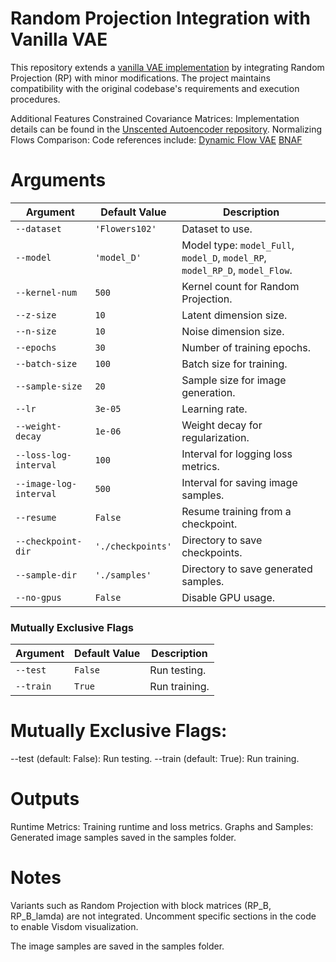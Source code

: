 # Random Projection Integration with Vanilla VAE
This repository extends a [vanilla VAE implementation](https://github.com/kuc2477/pytorch-vae) by integrating Random Projection (RP) with minor modifications. The project maintains compatibility with the original codebase's requirements and execution procedures.

Additional Features
Constrained Covariance Matrices: Implementation details can be found in the [Unscented Autoencoder repository](https://github.com/boschresearch/unscented-autoencoder).
Normalizing Flows Comparison: Code references include:
[Dynamic Flow VAE](https://github.com/fmu2/flow-VAE/blob/master/dynamic_flow_vae.py)
[BNAF](https://github.com/nicola-decao/BNAF/blob/master/bnaf.py)

# **Arguments**
| Argument                | Default Value         | Description                                         |
|-------------------------|-----------------------|-----------------------------------------------------|
| `--dataset`             | `'Flowers102'`       | Dataset to use.                                     |
| `--model`               | `'model_D'`          | Model type: `model_Full`, `model_D`, `model_RP`, `model_RP_D`, `model_Flow`. |
| `--kernel-num`          | `500`                | Kernel count for Random Projection.                |
| `--z-size`              | `10`                 | Latent dimension size.                              |
| `--n-size`              | `10`                 | Noise dimension size.                               |
| `--epochs`              | `30`                 | Number of training epochs.                          |
| `--batch-size`          | `100`                | Batch size for training.                            |
| `--sample-size`         | `20`                 | Sample size for image generation.                   |
| `--lr`                  | `3e-05`              | Learning rate.                                      |
| `--weight-decay`        | `1e-06`              | Weight decay for regularization.                    |
| `--loss-log-interval`   | `100`                | Interval for logging loss metrics.                 |
| `--image-log-interval`  | `500`                | Interval for saving image samples.                 |
| `--resume`              | `False`              | Resume training from a checkpoint.                  |
| `--checkpoint-dir`      | `'./checkpoints'`    | Directory to save checkpoints.                      |
| `--sample-dir`          | `'./samples'`        | Directory to save generated samples.                |
| `--no-gpus`             | `False`              | Disable GPU usage.                                  |

### Mutually Exclusive Flags

| Argument   | Default Value | Description       |
|------------|---------------|-------------------|
| `--test`   | `False`       | Run testing.      |
| `--train`  | `True`        | Run training.     |


# **Mutually Exclusive Flags**:
--test (default: False): Run testing.
--train (default: True): Run training.
# **Outputs**
Runtime Metrics: Training runtime and loss metrics.
Graphs and Samples: Generated image samples saved in the samples folder.
# **Notes**
Variants such as Random Projection with block matrices (RP_B, RP_B_lamda) are not integrated.
Uncomment specific sections in the code to enable Visdom visualization.

The image samples are saved in the samples folder.
